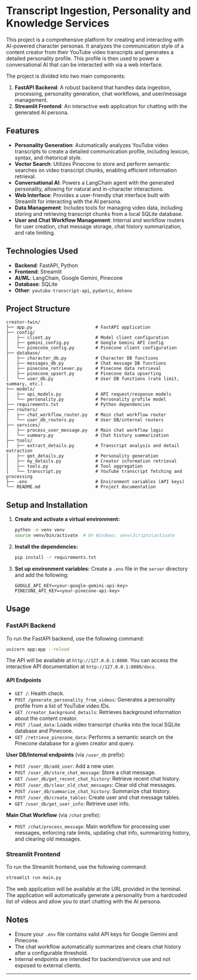 # Transcript Ingestion, Personality and Knowledge Services

This project is a comprehensive platform for creating and interacting with AI-powered character personas. It analyzes the communication style of a content creator from their YouTube video transcripts and generates a detailed personality profile. This profile is then used to power a conversational AI that can be interacted with via a web interface.

The project is divided into two main components:

1.  **FastAPI Backend**: A robust backend that handles data ingestion, processing, personality generation, chat workflows, and user/message management.
2.  **Streamlit Frontend**: An interactive web application for chatting with the generated AI persona.

## Features

- **Personality Generation**: Automatically analyzes YouTube video transcripts to create a detailed communication profile, including lexicon, syntax, and rhetorical style.
- **Vector Search**: Utilizes Pinecone to store and perform semantic searches on video transcript chunks, enabling efficient information retrieval.
- **Conversational AI**: Powers a LangChain agent with the generated personality, allowing for natural and in-character interactions.
- **Web Interface**: Provides a user-friendly chat interface built with Streamlit for interacting with the AI persona.
- **Data Management**: Includes tools for managing video data, including storing and retrieving transcript chunks from a local SQLite database.
- **User and Chat Workflow Management**: Internal and workflow routers for user creation, chat message storage, chat history summarization, and rate limiting.

## Technologies Used

- **Backend**: FastAPI, Python
- **Frontend**: Streamlit
- **AI/ML**: LangChain, Google Gemini, Pinecone
- **Database**: SQLite
- **Other**: `youtube-transcript-api`, `pydantic`, `dotenv`

## Project Structure

```
creator-twin/
├── app.py                        # FastAPI application
├── config/
│   ├── client.py                 # Model client configuration
│   ├── gemini_config.py          # Google Gemini API config
│   └── pinecone_config.py        # Pinecone client configuration
├── database/
│   ├── character_db.py           # Character DB functions
│   ├── messages_db.py            # Chat message DB functions
│   ├── pinecone_retriever.py     # Pinecone data retrieval
│   ├── pinecone_upsert.py        # Pinecone data upserting
│   └── user_db.py                # User DB functions (rate limit, summary, etc.)
├── models/
│   ├── api_models.py             # API request/response models
│   └── personality.py            # Personality profile model
├── requirements.txt              # Python dependencies
├── routers/
│   ├── chat_workflow_router.py   # Main chat workflow router
│   └── user_db_routers.py        # User DB/internal routers
├── services/
│   ├── process_user_message.py   # Main chat workflow logic
│   └── summary.py                # Chat history summarization
├── tools/
│   ├── extract_details.py        # Transcript analysis and detail extraction
│   ├── get_details.py            # Personality generation
│   ├── my_details.py             # Creator information retrieval
│   ├── tools.py                  # Tool aggregation
│   └── transcript.py             # YouTube transcript fetching and processing
├── .env                          # Environment variables (API keys)
└── README.md                     # Project documentation
```

## Setup and Installation

1.  **Create and activate a virtual environment:**
    ```bash
    python -m venv venv
    source venv/bin/activate  # On Windows: venv\Scripts\activate
    ```

2.  **Install the dependencies:**
    ```bash
    pip install -r requirements.txt
    ```

3.  **Set up environment variables:**
    Create a `.env` file in the `server` directory and add the following:

    ```
    GOOGLE_API_KEY=<your-google-gemini-api-key>
    PINECONE_API_KEY=<your-pinecone-api-key>
    ```

## Usage

### FastAPI Backend

To run the FastAPI backend, use the following command:

```bash
uvicorn app:app --reload
```

The API will be available at `http://127.0.0.1:8000`. You can access the interactive API documentation at `http://127.0.0.1:8000/docs`.

#### API Endpoints

- `GET /`: Health check.
- `POST /generate_personality_from_videos`: Generates a personality profile from a list of YouTube video IDs.
- `GET /creator_background_details`: Retrieves background information about the content creator.
- `POST /load_data`: Loads video transcript chunks into the local SQLite database and Pinecone.
- `GET /retrieve_pinecone_data`: Performs a semantic search on the Pinecone database for a given creator and query.

**User DB/Internal endpoints** (via `/user_db` prefix):
- `POST /user_db/add_user`: Add a new user.
- `POST /user_db/store_chat_message`: Store a chat message.
- `GET /user_db/get_recent_chat_history`: Retrieve recent chat history.
- `POST /user_db/clear_old_chat_messages`: Clear old chat messages.
- `POST /user_db/summarize_chat_history`: Summarize chat history.
- `POST /user_db/create_tables`: Create user and chat message tables.
- `GET /user_db/get_user_info`: Retrieve user info.

**Main Chat Workflow** (via `/chat` prefix):
- `POST /chat/process_message`: Main workflow for processing user messages, enforcing rate limits, updating chat info, summarizing history, and clearing old messages.

### Streamlit Frontend

To run the Streamlit frontend, use the following command:

```bash
streamlit run main.py
```

The web application will be available at the URL provided in the terminal. The application will automatically generate a personality from a hardcoded list of videos and allow you to start chatting with the AI persona.

## Notes

- Ensure your `.env` file contains valid API keys for Google Gemini and Pinecone.
- The chat workflow automatically summarizes and clears chat history after a configurable threshold.
- Internal endpoints are intended for backend/service use and not exposed to external clients.

---